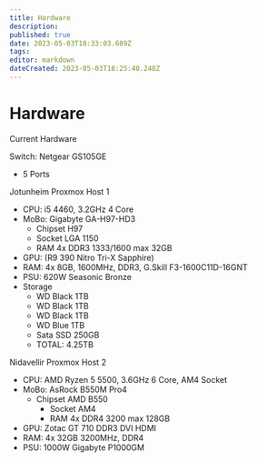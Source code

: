```yaml
---
title: Hardware
description: 
published: true
date: 2023-05-03T18:33:03.689Z
tags: 
editor: markdown
dateCreated: 2023-05-03T18:25:40.248Z
---
```


# Hardware
Current Hardware

Switch: Netgear GS105GE
* 5 Ports

Jotunheim Proxmox Host 1
* CPU: i5 4460, 3.2GHz 4 Core
* MoBo: Gigabyte GA-H97-HD3
	* Chipset H97
	* Socket LGA 1150
	* RAM 4x DDR3 1333/1600 max 32GB
* GPU: (R9 390 Nitro Tri-X Sapphire)
* RAM: 4x 8GB, 1600MHz, DDR3, G.Skill F3-1600C11D-16GNT
* PSU: 620W Seasonic Bronze
* Storage
	* WD Black 1TB
	* WD Black 1TB
	* WD Black 1TB
	* WD Blue 1TB
	* Sata SSD 250GB
	* TOTAL: 4.25TB
  
Nidavellir Proxmox Host 2
* CPU: AMD Ryzen 5 5500, 3.6GHz 6 Core, AM4 Socket
* MoBo: AsRock B550M Pro4
  * Chipset AMD B550
	* Socket AM4
	* RAM 4x DDR4 3200 max 128GB
* GPU: Zotac GT 710 DDR3 DVI HDMI
* RAM: 4x 32GB 3200MHz, DDR4
* PSU: 1000W Gigabyte P1000GM